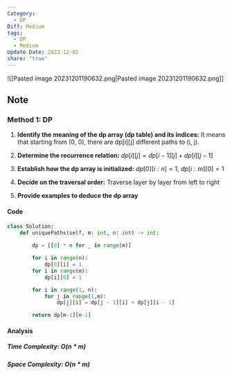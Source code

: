 ```yaml
---
Category:
  - DP
Diff: Medium
tags:
  - DP
  - Medium
Update Date: 2023-12-02
share: "true"
---
```


![[Pasted image 20231201190632.png|Pasted image 20231201190632.png]]
## Note
### Method 1: DP
1. **Identify the meaning of the dp array (dp table) and its indices:** It means that starting from (0, 0), there are dp[i][j] different paths to (i, j).
    
2. **Determine the recurrence relation:** $dp[i][j] = dp[i - 1][j] + dp[i][j - 1]$
    
3. **Establish how the dp array is initialized:** $dp[0][i:n] = 1$, $dp[i:m][0] = 1$
    
4. **Decide on the traversal order:** Traverse layer by layer from left to right
    
5. **Provide examples to deduce the dp array**
#### Code
```python
class Solution:
    def uniquePaths(self, m: int, n: int) -> int:
        
        dp = [[0] * n for _ in range(m)]

        for i in range(n): 
            dp[0][i] = 1
        for i in range(m):
            dp[i][0] = 1

        for i in range(1, n):
            for j in range(1,m):
                dp[j][i] = dp[j - 1][i] + dp[j][i - 1]

        return dp[m-1][n-1]
```
#### Analysis
##### Time Complexity: $O(n * m)$
##### Space Complexity: $O(n * m)$

